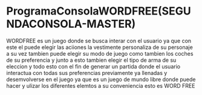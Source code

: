 # ProgramaConsolaWORDFREE(SEGUNDACONSOLA-MASTER)
WORDFREE es un juego donde se busca interar con el usuario  ya que con este el puede elegir las aciiones la vestimente personaliza de su personaje a su vez tambien puede elegir su modo de juego  como tambien los coches de su preferencia  y junto a esto tambien  elegir el tipo de arma de su eleccion y todo esto con el fin de generar un partida  donde el usuario interactua con todas sus preferencias previamente  ya llenadas  y desemvolverse en el juego ya que es un juego de mundo libre donde puede hacer y  ulizar los diferentes elemtos a su conveniencia esto es WORD FREE
